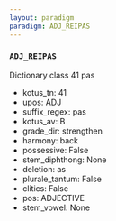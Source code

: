 ```yaml
---
layout: paradigm
paradigm: ADJ_REIPAS
---
```

### ` ADJ_REIPAS `

Dictionary class 41 pas
* kotus_tn: 41
* upos: ADJ
* suffix_regex: pas
* kotus_av: B
* grade_dir: strengthen
* harmony: back
* possessive: False
* stem_diphthong: None
* deletion: as
* plurale_tantum: False
* clitics: False
* pos: ADJECTIVE
* stem_vowel: None
